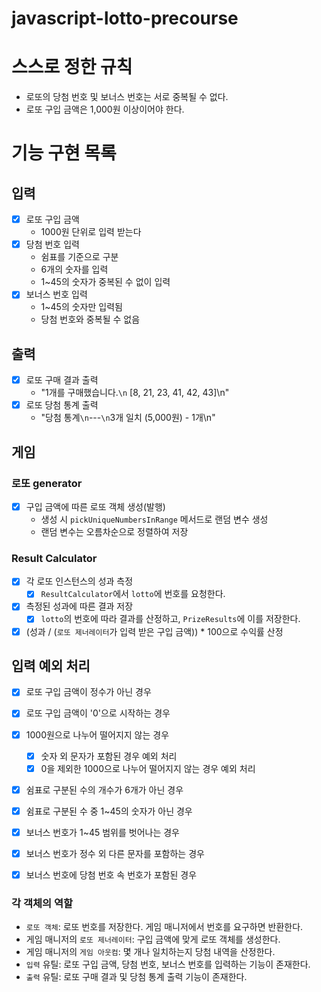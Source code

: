 # javascript-lotto-precourse
# 스스로 정한 규칙
- 로또의 당첨 번호 및 보너스 번호는 서로 중복될 수 없다.
- 로또 구입 금액은 1,000원 이상이어야 한다.

# 기능 구현 목록
## 입력

- [x] 로또 구입 금액
    - 1000원 단위로 입력 받는다
- [x] 당첨 번호 입력
    - 쉼표를 기준으로 구분
    - 6개의 숫자를 입력
    - 1~45의 숫자가 중복된 수 없이 입력
- [x] 보너스 번호 입력
    - 1~45의 숫자만 입력됨
    - 당첨 번호와 중복될 수 없음
## 출력
- [x] 로또 구매 결과 출력
  - "1개를 구매했습니다.`\n` [8, 21, 23, 41, 42, 43]\n"
- [x] 로또 당첨 통계 출력
  - "당첨 통계`\n`---`\n`3개 일치 (5,000원) - 1개\n"

## 게임

### 로또 generator
- [x] 구입 금액에 따른 로또 객체 생성(발행)
    - 생성 시 `pickUniqueNumbersInRange` 메서드로 랜덤 변수 생성
    - 랜덤 변수는 오름차순으로 정렬하여 저장

### Result Calculator
- [x] 각 로또 인스턴스의 성과 측정
  - [x] `ResultCalculator`에서 `lotto`에 번호를 요청한다.
- [x] 측정된 성과에 따른 결과 저장
  - [x] `lotto`의 번호에 따라 결과를 산정하고, `PrizeResults`에 이를 저장한다.
- [x] (성과 / (`로또 제너레이터`가 입력 받은 구입 금액)) * 100으로 수익률  산정

## 입력 예외 처리
- [x] 로또 구입 금액이 정수가 아닌 경우
- [x] 로또 구입 금액이 '0'으로 시작하는 경우
- [x] 1000원으로 나누어 떨어지지 않는 경우
    - [x] 숫자 외 문자가 포함된 경우 예외 처리
    - [x] 0을 제외한 1000으로 나누어 떨어지지 않는 경우 예외 처리

- [x] 쉼표로 구분된 수의 개수가 6개가 아닌 경우
- [x] 쉼표로 구분된 수 중 1~45의 숫자가 아닌 경우
  
- [x] 보너스 번호가 1~45 범위를 벗어나는 경우
- [x] 보너스 번호가 정수 외 다른 문자를 포함하는 경우
- [x] 보너스 번호에 당첨 번호 속 번호가 포함된 경우

### 각 객체의 역할
- `로또 객체`: 로또 번호를 저장한다. 게임 매니저에서 번호를 요구하면 반환한다.
- 게임 매니저의 `로또 제너레이터`: 구입 금액에 맞게 로또 객체를 생성한다.
- 게임 매니저의 `게임 아웃컴`: 몇 개나 일치하는지 당첨 내역을 산정한다. 
- `입력` 유틸: 로또 구입 금액, 당첨 번호, 보너스 번호를 입력하는 기능이 존재한다.
- `출력` 유틸: 로또 구매 결과 및 당첨 통계 출력 기능이 존재한다.